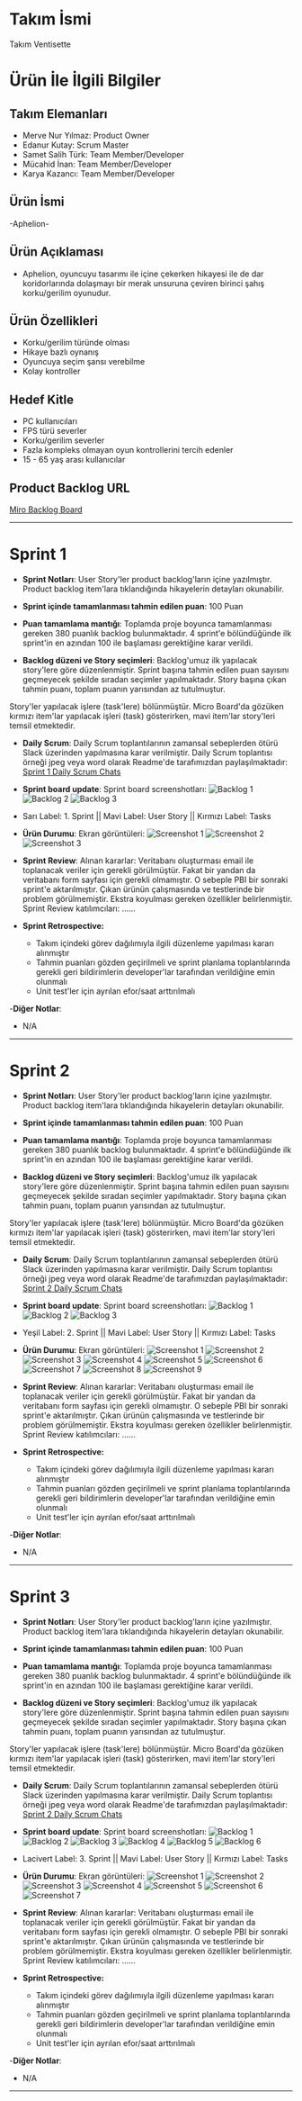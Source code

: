 # **Takım İsmi**

Takım Ventisette

# Ürün İle İlgili Bilgiler

## Takım Elemanları

- Merve Nur Yılmaz: Product Owner
- Edanur Kutay: Scrum Master
- Samet Salih Türk: Team Member/Developer
- Mücahid İnan: Team Member/Developer
- Karya Kazancı: Team Member/Developer

## Ürün İsmi

-Aphelion-

## Ürün Açıklaması

- Aphelion, oyuncuyu tasarımı ile içine çekerken hikayesi ile de dar koridorlarında dolaşmayı bir merak unsuruna çeviren birinci şahış korku/gerilim oyunudur. 

## Ürün Özellikleri

- Korku/gerilim türünde olması
- Hikaye bazlı oynanış
- Oyuncuya seçim şansı verebilme
- Kolay kontroller

## Hedef Kitle

- PC kullanıcıları
- FPS türü severler
- Korku/gerilim severler
- Fazla kompleks olmayan oyun kontrollerini tercih edenler
- 15 - 65 yaş arası kullanıcılar

## Product Backlog URL

[Miro Backlog Board](https://trello.com/invite/b/wrOMjAHL/e49913a66bdd2a238d4535ce88486cb7/ventisette-micro-backlog-board)

---

# Sprint 1

- **Sprint Notları**: User Story'ler product backlog'ların içine yazılmıştır. Product backlog item'lara tıklandığında hikayelerin detayları okunabilir.

- **Sprint içinde tamamlanması tahmin edilen puan**: 100 Puan

- **Puan tamamlama mantığı**: Toplamda proje boyunca tamamlanması gereken 380 puanlık backlog bulunmaktadır. 4 sprint'e bölündüğünde ilk sprint'in en azından 100 ile başlaması gerektiğine karar verildi.

- **Backlog düzeni ve Story seçimleri**: Backlog'umuz ilk yapılacak story'lere göre düzenlenmiştir. Sprint başına tahmin edilen puan sayısını geçmeyecek şekilde sıradan seçimler yapılmaktadır. Story başına çıkan tahmin puanı, toplam puanın yarısından az tutulmuştur. 

Story'ler yapılacak işlere (task'lere) bölünmüştür. Micro Board'da gözüken kırmızı item'lar yapılacak işleri (task) gösterirken, mavi item'lar story'leri temsil etmektedir.

- **Daily Scrum**: Daily Scrum toplantılarının zamansal sebeplerden ötürü Slack üzerinden yapılmasına karar verilmiştir. Daily Scrum toplantısı örneği jpeg veya word olarak Readme'de tarafımızdan paylaşılmaktadır: [Sprint 1 Daily Scrum Chats](https://github.com/Sametaien/OyunVeUygulamaAkademisiTeam27/blob/main/ProjectManagement/Sprint1Documents/DailyScrumMeetingNotesSprint1.docx?raw=true)

- **Sprint board update**: Sprint board screenshotları: 
![Backlog 1](https://github.com/Sametaien/OyunVeUygulamaAkademisiTeam27/blob/main/ProjectManagement/Sprint1Documents/trelloSprint1_1.png?raw=true) 
![Backlog 2](https://github.com/Sametaien/OyunVeUygulamaAkademisiTeam27/blob/main/ProjectManagement/Sprint1Documents/trelloSprint1_2.png?raw=true) 
![Backlog 3](https://github.com/Sametaien/OyunVeUygulamaAkademisiTeam27/blob/main/ProjectManagement/Sprint1Documents/trelloSprint1_3.png?raw=true)

- Sarı Label: 1. Sprint ||  Mavi Label: User Story  ||  Kırmızı Label: Tasks


- **Ürün Durumu**: Ekran görüntüleri:
  ![Screenshot 1](https://github.com/Sametaien/OyunVeUygulamaAkademisiTeam27/blob/main/ProjectManagement/Sprint1Documents/bedroom1.png?raw=true)
  ![Screenshot 2](https://github.com/Sametaien/OyunVeUygulamaAkademisiTeam27/blob/main/ProjectManagement/Sprint1Documents/hallway1.png?raw=true)
  ![Screenshot 3](https://github.com/Sametaien/OyunVeUygulamaAkademisiTeam27/blob/main/ProjectManagement/Sprint1Documents/sketch1.png?raw=true)


- **Sprint Review**: 
Alınan kararlar: Veritabanı oluşturması email ile toplanacak veriler için gerekli görülmüştür. Fakat bir yandan da veritabanı form sayfası için gerekli olmamıştır. O sebeple PBI bir sonraki sprint'e aktarılmıştır. Çıkan ürünün çalışmasında ve testlerinde bir problem görülmemiştir. Ekstra koyulması gereken özellikler belirlenmiştir. Sprint Review katılımcıları: ......

- **Sprint Retrospective:**
  - Takım içindeki görev dağılımıyla ilgili düzenleme yapılması kararı alınmıştır
  - Tahmin puanları gözden geçirilmeli ve sprint planlama toplantılarında gerekli geri bildirimlerin developer'lar tarafından verildiğine emin olunmalı
  - Unit test'ler için ayrılan efor/saat arttırılmalı 

-**Diğer Notlar**:
- N/A

---

# Sprint 2

- **Sprint Notları**: User Story'ler product backlog'ların içine yazılmıştır. Product backlog item'lara tıklandığında hikayelerin detayları okunabilir.

- **Sprint içinde tamamlanması tahmin edilen puan**: 100 Puan

- **Puan tamamlama mantığı**: Toplamda proje boyunca tamamlanması gereken 380 puanlık backlog bulunmaktadır. 4 sprint'e bölündüğünde ilk sprint'in en azından 100 ile başlaması gerektiğine karar verildi.

- **Backlog düzeni ve Story seçimleri**: Backlog'umuz ilk yapılacak story'lere göre düzenlenmiştir. Sprint başına tahmin edilen puan sayısını geçmeyecek şekilde sıradan seçimler yapılmaktadır. Story başına çıkan tahmin puanı, toplam puanın yarısından az tutulmuştur. 

Story'ler yapılacak işlere (task'lere) bölünmüştür. Micro Board'da gözüken kırmızı item'lar yapılacak işleri (task) gösterirken, mavi item'lar story'leri temsil etmektedir.

- **Daily Scrum**: Daily Scrum toplantılarının zamansal sebeplerden ötürü Slack üzerinden yapılmasına karar verilmiştir. Daily Scrum toplantısı örneği jpeg veya word olarak Readme'de tarafımızdan paylaşılmaktadır: [Sprint 2 Daily Scrum Chats](https://github.com/mucooo/OyunVeUygulamaAkademisi27/blob/main/ProjectManagement/Sprint2Documents/DailyScrumMeetingNotesSprint1.docx?raw=true)

- **Sprint board update**: Sprint board screenshotları: 
![Backlog 1](https://github.com/mucooo/OyunVeUygulamaAkademisi27/blob/main/ProjectManagement/Sprint2Documents/trelloSprint2_1.png?raw=true) 
![Backlog 2](https://github.com/mucooo/OyunVeUygulamaAkademisi27/blob/main/ProjectManagement/Sprint2Documents/trelloSprint2_2.png?raw=true) 
![Backlog 3](https://github.com/mucooo/OyunVeUygulamaAkademisi27/blob/main/ProjectManagement/Sprint2Documents/trelloSprint2_3.png?raw=true)

- Yeşil Label: 2. Sprint ||  Mavi Label: User Story  ||  Kırmızı Label: Tasks


- **Ürün Durumu**: Ekran görüntüleri:
  ![Screenshot 1](https://github.com/mucooo/OyunVeUygulamaAkademisi27/blob/main/ProjectManagement/Sprint2Documents/menu.png?raw=true)
  ![Screenshot 2](https://github.com/mucooo/OyunVeUygulamaAkademisi27/blob/main/ProjectManagement/Sprint2Documents/ss1.png?raw=true)
  ![Screenshot 3](https://github.com/mucooo/OyunVeUygulamaAkademisi27/blob/main/ProjectManagement/Sprint2Documents/ss2.png?raw=true)
  ![Screenshot 4](https://github.com/mucooo/OyunVeUygulamaAkademisi27/blob/main/ProjectManagement/Sprint2Documents/ss3.png?raw=true)
  ![Screenshot 5](https://github.com/mucooo/OyunVeUygulamaAkademisi27/blob/main/ProjectManagement/Sprint2Documents/ss4.png?raw=true)
  ![Screenshot 6](https://github.com/mucooo/OyunVeUygulamaAkademisi27/blob/main/ProjectManagement/Sprint2Documents/ss5.png?raw=true)
  ![Screenshot 7](https://github.com/mucooo/OyunVeUygulamaAkademisi27/blob/main/ProjectManagement/Sprint2Documents/ss6.png?raw=true)
  ![Screenshot 8](https://github.com/mucooo/OyunVeUygulamaAkademisi27/blob/main/ProjectManagement/Sprint2Documents/ss7.png?raw=true)
  ![Screenshot 9](https://github.com/mucooo/OyunVeUygulamaAkademisi27/blob/main/ProjectManagement/Sprint2Documents/ss8.png?raw=true)


- **Sprint Review**: 
Alınan kararlar: Veritabanı oluşturması email ile toplanacak veriler için gerekli görülmüştür. Fakat bir yandan da veritabanı form sayfası için gerekli olmamıştır. O sebeple PBI bir sonraki sprint'e aktarılmıştır. Çıkan ürünün çalışmasında ve testlerinde bir problem görülmemiştir. Ekstra koyulması gereken özellikler belirlenmiştir. Sprint Review katılımcıları: ......

- **Sprint Retrospective:**
  - Takım içindeki görev dağılımıyla ilgili düzenleme yapılması kararı alınmıştır
  - Tahmin puanları gözden geçirilmeli ve sprint planlama toplantılarında gerekli geri bildirimlerin developer'lar tarafından verildiğine emin olunmalı
  - Unit test'ler için ayrılan efor/saat arttırılmalı 

-**Diğer Notlar**:
- N/A

---


# Sprint 3

- **Sprint Notları**: User Story'ler product backlog'ların içine yazılmıştır. Product backlog item'lara tıklandığında hikayelerin detayları okunabilir.

- **Sprint içinde tamamlanması tahmin edilen puan**: 100 Puan

- **Puan tamamlama mantığı**: Toplamda proje boyunca tamamlanması gereken 380 puanlık backlog bulunmaktadır. 4 sprint'e bölündüğünde ilk sprint'in en azından 100 ile başlaması gerektiğine karar verildi.

- **Backlog düzeni ve Story seçimleri**: Backlog'umuz ilk yapılacak story'lere göre düzenlenmiştir. Sprint başına tahmin edilen puan sayısını geçmeyecek şekilde sıradan seçimler yapılmaktadır. Story başına çıkan tahmin puanı, toplam puanın yarısından az tutulmuştur. 

Story'ler yapılacak işlere (task'lere) bölünmüştür. Micro Board'da gözüken kırmızı item'lar yapılacak işleri (task) gösterirken, mavi item'lar story'leri temsil etmektedir.

- **Daily Scrum**: Daily Scrum toplantılarının zamansal sebeplerden ötürü Slack üzerinden yapılmasına karar verilmiştir. Daily Scrum toplantısı örneği jpeg veya word olarak Readme'de tarafımızdan paylaşılmaktadır: [Sprint 2 Daily Scrum Chats](https://github.com/mucooo/OyunVeUygulamaAkademisi27/blob/main/ProjectManagement/Sprint2Documents/DailyScrumMeetingNotesSprint1.docx?raw=true)

- **Sprint board update**: Sprint board screenshotları: 
![Backlog 1](https://github.com/mucooo/OyunVeUygulamaAkademisi27/blob/main/ProjectManagement/Sprint3Documents/trelloSprint3_1.png?raw=true) 
![Backlog 2](https://github.com/mucooo/OyunVeUygulamaAkademisi27/blob/main/ProjectManagement/Sprint3Documents/trelloSprint3_2.png?raw=true) 
![Backlog 3](https://github.com/mucooo/OyunVeUygulamaAkademisi27/blob/main/ProjectManagement/Sprint3Documents/trelloSprint3_3.png?raw=true)
![Backlog 4](https://github.com/mucooo/OyunVeUygulamaAkademisi27/blob/main/ProjectManagement/Sprint3Documents/trelloSprint3_4.png?raw=true)
![Backlog 5](https://github.com/mucooo/OyunVeUygulamaAkademisi27/blob/main/ProjectManagement/Sprint3Documents/trelloSprint3_5.png?raw=true)
![Backlog 6](https://github.com/mucooo/OyunVeUygulamaAkademisi27/blob/main/ProjectManagement/Sprint3Documents/trelloSprint3_6.png?raw=true)

- Lacivert Label: 3. Sprint ||  Mavi Label: User Story  ||  Kırmızı Label: Tasks


- **Ürün Durumu**: Ekran görüntüleri:
  ![Screenshot 1](https://github.com/mucooo/OyunVeUygulamaAkademisi27/blob/main/ProjectManagement/Sprint3Documents/ss3_1.png?raw=true)
  ![Screenshot 2](https://github.com/mucooo/OyunVeUygulamaAkademisi27/blob/main/ProjectManagement/Sprint3Documents/ss3_2.png?raw=true)
  ![Screenshot 3](https://github.com/mucooo/OyunVeUygulamaAkademisi27/blob/main/ProjectManagement/Sprint3Documents/ss3_3.png?raw=true)
  ![Screenshot 4](https://github.com/mucooo/OyunVeUygulamaAkademisi27/blob/main/ProjectManagement/Sprint3Documents/ss3_4.png?raw=true)
  ![Screenshot 5](https://github.com/mucooo/OyunVeUygulamaAkademisi27/blob/main/ProjectManagement/Sprint3Documents/ss3_5.png?raw=true)
  ![Screenshot 6](https://github.com/mucooo/OyunVeUygulamaAkademisi27/blob/main/ProjectManagement/Sprint3Documents/ss3_6.png?raw=true)
  ![Screenshot 7](https://github.com/mucooo/OyunVeUygulamaAkademisi27/blob/main/ProjectManagement/Sprint3Documents/ss3_7.png?raw=true)
 


- **Sprint Review**: 
Alınan kararlar: Veritabanı oluşturması email ile toplanacak veriler için gerekli görülmüştür. Fakat bir yandan da veritabanı form sayfası için gerekli olmamıştır. O sebeple PBI bir sonraki sprint'e aktarılmıştır. Çıkan ürünün çalışmasında ve testlerinde bir problem görülmemiştir. Ekstra koyulması gereken özellikler belirlenmiştir. Sprint Review katılımcıları: ......

- **Sprint Retrospective:**
  - Takım içindeki görev dağılımıyla ilgili düzenleme yapılması kararı alınmıştır
  - Tahmin puanları gözden geçirilmeli ve sprint planlama toplantılarında gerekli geri bildirimlerin developer'lar tarafından verildiğine emin olunmalı
  - Unit test'ler için ayrılan efor/saat arttırılmalı 

-**Diğer Notlar**:
- N/A

---

